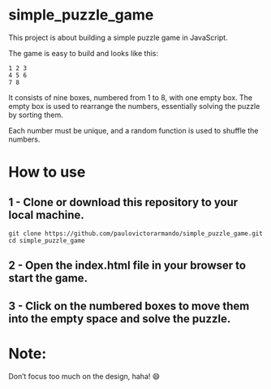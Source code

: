 # simple_puzzle_game
This project is about building a simple puzzle game in JavaScript.

The game is easy to build and looks like this:
```
1 2 3
4 5 6
7 8  
```
It consists of nine boxes, numbered from 1 to 8, with one empty box. The empty box is used to rearrange the numbers, essentially solving the puzzle by sorting them.

Each number must be unique, and a random function is used to shuffle the numbers.

# How to use
## 1 - Clone or download this repository to your local machine.
```
git clone https://github.com/paulovictorarmando/simple_puzzle_game.git
cd simple_puzzle_game
```
## 2 - Open the index.html file in your browser to start the game.
## 3 - Click on the numbered boxes to move them into the empty space and solve the puzzle.

# Note:
Don’t focus too much on the design, haha! 😄
